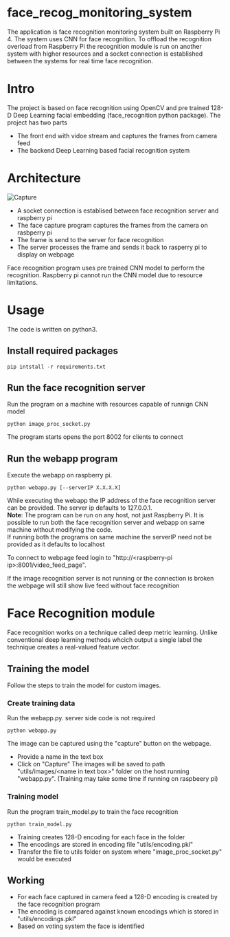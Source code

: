 # face_recog_monitoring_system
The application is face recognition monitoring system built on Raspberry Pi 4. The system uses CNN for face recognition. To offload the recognition overload from Raspberry Pi the  recognition module is run on another system with higher resources and a socket connection is established between the systems for real time face recognition. 

# Intro
The project is based on face recognition using OpenCV and pre trained 128-D Deep Learning facial embedding (face_recognition python package). The project has two parts 
- The front end with vidoe stream and captures the frames from camera feed
- The backend Deep Learning based facial recognition system

# Architecture
![Capture](https://user-images.githubusercontent.com/47440070/89106342-c8ce8b80-d446-11ea-91e2-e3d7f8039599.PNG)

- A socket connection is establised between face recognition server and raspberry pi
- The face capture program captures the frames from the camera on rasbperry pi
- The frame is send to the server for face recognition
- The server processes the frame and sends it back to rasperry pi to display on webpage

Face recognition program uses pre trained CNN model to perform the recognition. Raspberry pi cannot run the CNN model due to resource limitations.

# Usage
The code is written on python3.

## Install required packages
```
pip intstall -r requirements.txt
```
## Run the face recognition server
Run the program on a machine with resources capable of runnign CNN model
```
python image_proc_socket.py
```
The program starts opens the port 8002 for clients to connect
## Run the webapp program
Execute the webapp on raspberry pi.
```
python webapp.py [--serverIP X.X.X.X]
```
While executing the webapp the IP address of the face recognition server can be provided. The server ip defaults to 127.0.0.1.<br>
**Note**: The program can be run on any host, not just Raspberry Pi. It is possible to run both the face recognition server and webapp on same machine without modifying the code.<br>
If running both the programs on same machine the serverIP need not be provided as it defaults to localhost<br>

To connect to webpage feed login to "http://\<raspberry-pi ip\>:8001/video_feed_page". <br>

If the image recognition server is not running or the connection is broken the webpage will still show live feed without face recognition

# Face Recognition module
Face recognition works on a technique called deep metric learning. Unlike conventional deep learning methods whcich output a single label the technique creates a real-valued feature vector. 
## Training the model
Follow the steps to train the model for custom images.
### Create training data
Run the webapp.py. server side code is not required
```
python webapp.py
```
The image can be captured using the "capture" button on the webpage.
- Provide a name in the text box
- Click on "Capture"
The images will be saved to path "utils/images/\<name in text box\>" folder on the host running "webapp.py". (Training may take some time if running on raspbeery pi)

### Training model
Run the program train_model.py to train the face recognition
```
python train_model.py
```
- Training creates 128-D encoding for each face in the folder
- The encodings are stored in encoding file "utils/encoding.pkl"
- Transfer the file to utils folder on system where "image_proc_socket.py" would be executed

## Working
- For each face captured in camera feed a 128-D encoding is created by the face recognition program
- The encoding is compared against known encodings which is stored in "utils/encodings.pkl"
- Based on voting system the face is identified
